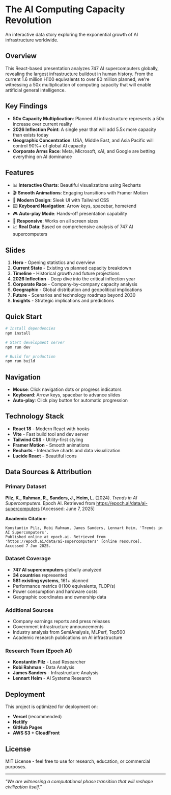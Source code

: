 # The AI Computing Capacity Revolution

An interactive data story exploring the exponential growth of AI infrastructure worldwide.

## Overview

This React-based presentation analyzes 747 AI supercomputers globally, revealing the largest infrastructure buildout in human history. From the current 1.6 million H100 equivalents to over 80 million planned, we're witnessing a 50x multiplication of computing capacity that will enable artificial general intelligence.

## Key Findings

- **50x Capacity Multiplication**: Planned AI infrastructure represents a 50x increase over current reality
- **2026 Inflection Point**: A single year that will add 5.5x more capacity than exists today
- **Geographic Concentration**: USA, Middle East, and Asia Pacific will control 90%+ of global AI capacity
- **Corporate Arms Race**: Meta, Microsoft, xAI, and Google are betting everything on AI dominance

## Features

- 📊 **Interactive Charts**: Beautiful visualizations using Recharts
- 🎬 **Smooth Animations**: Engaging transitions with Framer Motion
- 🎨 **Modern Design**: Sleek UI with Tailwind CSS
- ⌨️ **Keyboard Navigation**: Arrow keys, spacebar, home/end
- 🎮 **Auto-play Mode**: Hands-off presentation capability
- 📱 **Responsive**: Works on all screen sizes
- 📈 **Real Data**: Based on comprehensive analysis of 747 AI supercomputers

## Slides

1. **Hero** - Opening statistics and overview
2. **Current State** - Existing vs planned capacity breakdown
3. **Timeline** - Historical growth and future projections
4. **2026 Inflection** - Deep dive into the critical inflection year
5. **Corporate Race** - Company-by-company capacity analysis
6. **Geographic** - Global distribution and geopolitical implications
7. **Future** - Scenarios and technology roadmap beyond 2030
8. **Insights** - Strategic implications and predictions

## Quick Start

```bash
# Install dependencies
npm install

# Start development server
npm run dev

# Build for production
npm run build
```

## Navigation

- **Mouse**: Click navigation dots or progress indicators
- **Keyboard**: Arrow keys, spacebar to advance slides
- **Auto-play**: Click play button for automatic progression

## Technology Stack

- **React 18** - Modern React with hooks
- **Vite** - Fast build tool and dev server
- **Tailwind CSS** - Utility-first styling
- **Framer Motion** - Smooth animations
- **Recharts** - Interactive charts and data visualization
- **Lucide React** - Beautiful icons

## Data Sources & Attribution

### Primary Dataset
**Pilz, K., Rahman, R., Sanders, J., Heim, L.** (2024). *Trends in AI Supercomputers*. Epoch AI. Retrieved from https://epoch.ai/data/ai-supercomputers [Accessed: June 7, 2025]

**Academic Citation:**
```
Konstantin Pilz, Robi Rahman, James Sanders, Lennart Heim, 'Trends in AI Supercomputers'. 
Published online at epoch.ai. Retrieved from 'https://epoch.ai/data/ai-supercomputers' [online resource]. 
Accessed 7 Jun 2025.
```

### Dataset Coverage
- **747 AI supercomputers** globally analyzed
- **34 countries** represented  
- **581 existing systems**, 161+ planned
- Performance metrics (H100 equivalents, FLOP/s)
- Power consumption and hardware costs
- Geographic coordinates and ownership data

### Additional Sources
- Company earnings reports and press releases
- Government infrastructure announcements  
- Industry analysis from SemiAnalysis, MLPerf, Top500
- Academic research publications on AI infrastructure

### Research Team (Epoch AI)
- **Konstantin Pilz** - Lead Researcher
- **Robi Rahman** - Data Analysis  
- **James Sanders** - Infrastructure Analysis
- **Lennart Heim** - AI Systems Research

## Deployment

This project is optimized for deployment on:
- **Vercel** (recommended)
- **Netlify**
- **GitHub Pages**
- **AWS S3 + CloudFront**

## License

MIT License - feel free to use for research, education, or commercial purposes.

---

*"We are witnessing a computational phase transition that will reshape civilization itself."*